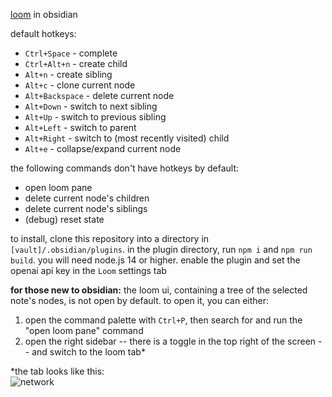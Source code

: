 [loom](https://github.com/socketteer/loom) in obsidian

default hotkeys:
- `Ctrl+Space` - complete  
- `Ctrl+Alt+n` - create child  
- `Alt+n` - create sibling
- `Alt+c` - clone current node
- `Alt+Backspace` - delete current node
- `Alt+Down` - switch to next sibling  
- `Alt+Up` - switch to previous sibling  
- `Alt+Left` - switch to parent  
- `Alt+Right` - switch to (most recently visited) child  
- `Alt+e` - collapse/expand current node

the following commands don't have hotkeys by default:
- open loom pane  
- delete current node's children  
- delete current node's siblings  
- (debug) reset state

to install, clone this repository into a directory in `[vault]/.obsidian/plugins`.
in the plugin directory, run `npm i` and `npm run build`. you will need node.js 14 or higher.
enable the plugin and set the openai api key in the `Loom` settings tab

**for those new to obsidian:** the loom ui, containing a tree of the selected note's nodes,
is not open by default. to open it, you can either:

1. open the command palette with `Ctrl+P`, then search for and run the "open loom pane" command
2. open the right sidebar -- there is a toggle in the top right of the screen -- and switch to
the loom tab*

*the tab looks like this:  
![network](https://github.com/cosmicoptima/loom/raw/master/assets/loom_tab.png)
